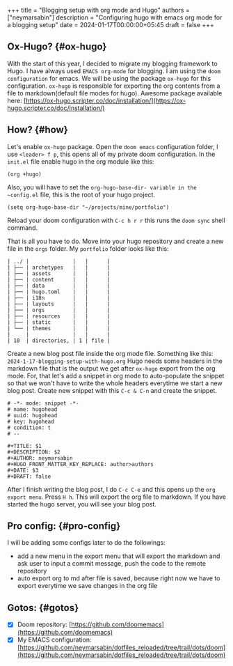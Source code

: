 +++
title = "Blogging setup with org mode and Hugo"
authors = ["neymarsabin"]
description = "Configuring hugo with emacs org mode for a blogging setup"
date = 2024-01-17T00:00:00+05:45
draft = false
+++

## Ox-Hugo? {#ox-hugo}

With the start of this year, I decided to migrate my blogging framework to Hugo. I have always used `EMACS org-mode` for blogging. I am using the `doom configuration` for emacs. We will be using the package `ox-hugo` for this configuration. `ox-hugo` is responsible for exporting the org contents from a file to markdown(default file modes for hugo). Awesome package available here: [https://ox-hugo.scripter.co/doc/installation/](https://ox-hugo.scripter.co/doc/installation/)


## How? {#how}

Let's enable `ox-hugo` package. Open the `doom emacs` configuration folder, I use `<leader> f p`, this opens all of my private doom configuration. In the `init.el` file enable hugo in the org module like this:

```elisp
(org +hugo)
```

Also, you will have to set the `org-hugo-base-dir- variable in the ~config.el` file, this is the root of your hugo project.

```elisp
(setq org-hugo-base-dir "~/projects/mine/portfolio")
```

Reload your doom configuration with `C-c h r r` this runs the `doom sync` shell command.

That is all you have to do. Move into your hugo repository and create a new file in the `orgs` folder. My `portfolio` folder looks like this:

<a id="org-example-block--hugo folder structure"></a>
```text
| ../ |              |   |      |
| ├── | archetypes   |   |      |
| ├── | assets       |   |      |
| ├── | content      |   |      |
| ├── | data         |   |      |
| ├── | hugo.toml    |   |      |
| ├── | i18n         |   |      |
| ├── | layouts      |   |      |
| ├── | orgs         |   |      |
| ├── | resources    |   |      |
| ├── | static       |   |      |
| └── | themes       |   |      |
|     |              |   |      |
| 10  | directories, | 1 | file |
```

Create a new blog post file inside the org mode file. Something like this: `2024-1-17-blogging-setup-with-hugo.org` Hugo needs some headers in the markdown file that is the output we get after `ox-hugo` export from the org mode. For, that let's add a snippet in org mode to auto-populate the snippet so that we won't have to write the whole headers everytime we start a new blog post. Create new snippet with this `C-c & C-n` and create the snippet.

```text
# -*- mode: snippet -*-
# name: hugohead
# uuid: hugohead
# key: hugohead
# condition: t
# --

#+TITLE: $1
#+DESCRIPTION: $2
#+AUTHOR: neymarsabin
#+HUGO_FRONT_MATTER_KEY_REPLACE: author>authors
#+DATE: $3
#+DRAFT: false
```

After I finish writing the blog post, I do `C-c C-e` and this opens up the `org export menu`. Press `H h`. This will export the org file to markdown. If you have started the hugo server, you will see your blog post.


## Pro config: {#pro-config}

I will be adding some configs later to do the followings:

-   add a new menu in the export menu that will export the markdown and ask user to input a commit message, push the code to the remote repository
-   auto export org to md after file is saved, because right now we have to export everytime we save changes in the org file


## Gotos: {#gotos}

-   [X] Doom repository: [https://github.com/doomemacs](https://github.com/doomemacs)
-   [X] My EMACS configuration: [https://github.com/neymarsabin/dotfiles_reloaded/tree/trail/dots/doom](https://github.com/neymarsabin/dotfiles_reloaded/tree/trail/dots/doom)
